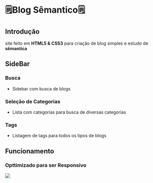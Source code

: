 # 🗒️Blog Sêmantico🗒️
## Introdução
site feito em **HTML5 & CSS3** para criação de blog simples e estudo de **sêmantica**
## SideBar
### Busca 
- Sidebar com busca de blogs
### Seleção de Categorias
- Lista com categorias para busca de diversas categorias 
### Tags
- Listagem de tags para todos os tipos de blogs
## Funcionamento
### Opttimizado para ser **Responsivo**
<img src="2024-01-16-14-48-37.gif" />

